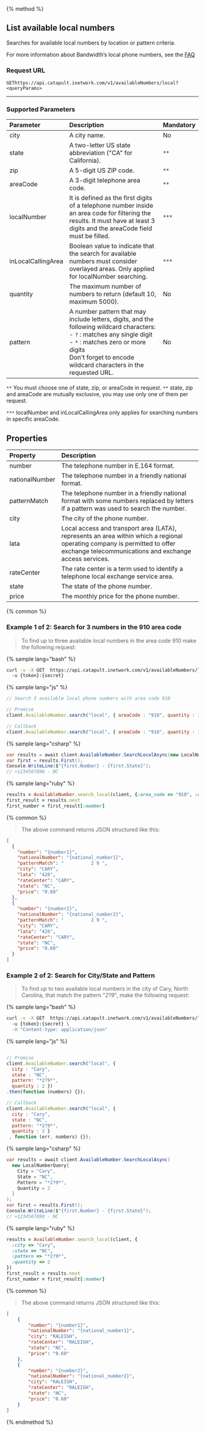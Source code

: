 {% method %}
## List available local numbers
Searches for available local numbers by location or pattern criteria.

For more information about Bandwidth’s local phone numbers, see the <a href="http://dev.bandwidth.com/faq/#voice">FAQ</a>

### Request URL

<code class="get">GET</code>`https://api.catapult.inetwork.com/v1/availableNumbers/local?<queryParams>`

---

### Supported Parameters

| Parameter          | Description                                                                                                                                                                                                                                   | Mandatory |
|:-------------------|:----------------------------------------------------------------------------------------------------------------------------------------------------------------------------------------------------------------------------------------------|:----------|
| city               | A city name.                                                                                                                                                                                                                                  | No        |
| state              | A two-letter US state abbreviation ("CA" for California).                                                                                                                                                                                     | `**`      |
| zip                | A 5-digit US ZIP code.                                                                                                                                                                                                                        | `**`      |
| areaCode           | A 3-digit telephone area code.                                                                                                                                                                                                                | `**`      |
| localNumber        | It is defined as the first digits of a telephone number inside an area code for filtering the results. It must have at least 3 digits and the areaCode field must be filled.                                                                  | `***`     |
| inLocalCallingArea | Boolean value to indicate that the search for available numbers must consider overlayed areas. Only applied for localNumber searching.                                                                                                        | `***`     |
| quantity           | The maximum number of numbers to return (default 10, maximum 5000).                                                                                                                                                                           | No        |
| pattern            | A number pattern that may include letters, digits, and the following wildcard characters: <br> - `?` : matches any single digit <br> - `*` : matches zero or more digits<br> Don't forget to encode wildcard characters in the requested URL. | No        |

<aside class="notice">
<p>
<code>**</code> You must choose one of state, zip, or areaCode in request.
<code>**</code> state, zip and areaCode are mutually exclusive, you may use only one of them per request.
</p>
</aside>
<aside class="notice">
<p>
<code>***</code> localNumber and inLocalCallingArea only applies for searching numbers in specific areaCode.
</p>
</aside>

## Properties

| Property       | Description                                                                                                                                                                          |
|:---------------|:-------------------------------------------------------------------------------------------------------------------------------------------------------------------------------------|
| number         | The telephone number in E.164 format.                                                                                                                                                |
| nationalNumber | The telephone number in a friendly national format.                                                                                                                                  |
| patternMatch   | The telephone number in a friendly national format with some numbers replaced by letters if a pattern was used to search the number.                                                 |
| city           | The city of the phone number.                                                                                                                                                        |
| lata           | Local access and transport area (LATA), represents an area within which a regional operating company is permitted to offer exchange telecommunications and exchange access services. |
| rateCenter     | The rate center is a term used to identify a telephone local exchange service area.                                                                                                  |
| state          | The state of the phone number.                                                                                                                                                       |
| price          | The monthly price for the phone number.                                                                                                                                              |

{% common %}
### Example 1 of 2: Search for 3 numbers in the 910 area code

> To find up to three available local numbers in the area code 910 make the following request:

{% sample lang="bash" %}

```bash
curl -v -X GET  https://api.catapult.inetwork.com/v1/availableNumbers/local?areaCode=910&quantity=3 \
  -u {token}:{secret}
```

{% sample lang="js" %}

```js
// Search 3 available local phone numbers with area code 910

// Promise
client.AvailableNumber.search("local", { areaCode : "910", quantity : 3 }).then(function (numbers) {});

// Callback
client.AvailableNumber.search("local", { areaCode : "910", quantity : 3 }, function (err, numbers) {});
```

{% sample lang="csharp" %}

```csharp
var results = await client.AvailableNumber.SearchLocalAsync(new LocalNumberQuery{ AreaCode = "910", Quantity = 3});
var first = results.First();
Console.WriteLine($"{first.Number} - {first.State}");
// +1234567890 - NC
```

{% sample lang="ruby" %}

```ruby
results = AvailableNumber.search_local(client, {:area_code => "910", :quantity => 3})
first_result = results.next
first_number = first_result[:number]
```

{% common %}
> The above command returns JSON structured like this:

```json
[
  {
    "number": "{number1}",
    "nationalNumber": "{national_number1}",
    "patternMatch": "          2 9 ",
    "city": "CARY",
    "lata": "426",
    "rateCenter": "CARY",
    "state": "NC",
    "price": "0.60"
  },
  {
    "number": "{number2}",
    "nationalNumber": "{national_number2}",
    "patternMatch": "          2 9 ",
    "city": "CARY",
    "lata": "426",
    "rateCenter": "CARY",
    "state": "NC",
    "price": "0.60"
  }
]
```

### Example 2 of 2: Search for City/State and Pattern

>To find up to two available local numbers in the city of Cary, North Carolina, that match the pattern "*2?9*", make the following request:


{% sample lang="bash" %}

```bash
curl -v -X GET  https://api.catapult.inetwork.com/v1/availableNumbers/local?city=Cary&state=NC&pattern=*2%3F9*&quantity=2 \
  -u {token}:{secret} \
  -H "Content-type: application/json"
```

{% sample lang="js" %}

```js

// Promise
client.AvailableNumber.search("local", {
  city : "Cary",
  state : "NC",
  pattern: "*2?9*",
  quantity : 2 })
.then(function (numbers) {});

// Callback
client.AvailableNumber.search("local", {
  city : "Cary",
  state : "NC",
  pattern: "*2?9*",
  quantity : 2 }
 , function (err, numbers) {});
```

{% sample lang="csharp" %}

```csharp
var results = await client.AvailableNumber.SearchLocalAsync(
  new LocalNumberQuery{
    City = "Cary",
    State = "NC",
    Pattern = "*2?9*",
    Quantity = 2
  }
);
var first = results.First();
Console.WriteLine($"{first.Number} - {first.State}");
// +1234567890 - NC
```

{% sample lang="ruby" %}

```ruby
results = AvailableNumber.search_local(client, {
  :city => "Cary",
  :state => "NC",
  :pattern => "*2?9*",
  :quantity => 2
})
first_result = results.next
first_number = first_result[:number]
```
{% common %}
> The above command returns JSON structured like this:

```json
[
    {
        "number": "{number1}",
        "nationalNumber": "{national_number1}",
        "city": "RALEIGH",
        "rateCenter": "RALEIGH",
        "state": "NC",
        "price": "0.60"
    },
    {
        "number": "{number2}",
        "nationalNumber": "{national_number2}",
        "city": "RALEIGH",
        "rateCenter": "RALEIGH",
        "state": "NC",
        "price": "0.60"
    }
]
```
{% endmethod %}
